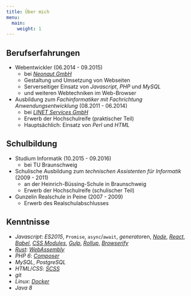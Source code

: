 ```yaml
---
title: Über mich
menu:
  main:
    weight: 1
---
```


## Berufserfahrungen

- Webentwickler (06.2014 - 09.2015)
	- bei [*Neonaut GmbH*](https://www.neonaut.de/)
	- Gestaltung und Umsetzung von Webseiten
	- Serverseitiger Einsatz von *Javascript*, *PHP* und *MySQL*
	- und weiteren Webtechniken im Web-Browser
- Ausbildung zum *Fachinformatiker mit Fachrichtung Anwendungsentwicklung* (08.2011 - 06.2014)
	- bei [*LINET Services GmbH*](https://www.linet-services.de/)
	- Erwerb der Hochschulreife (praktischer Teil)
	- Hauptsächlich: Einsatz von *Perl* und *HTML*

## Schulbildung

- Studium Informatik (10.2015 - 09.2016)
	- bei TU Braunschweig
- Schulische Ausbildung zum *technischen Assistenten für Informatik* (2009 - 2011)
	- an der Heinrich-Büssing-Schule in Braunschweig
	- Erwerb der Hochschulreife (schulischer Teil)
- Gunzelin Realschule in Peine (2007 - 2009)
	- Erwerb des Realschulabschlusses

## Kenntnisse
* *Javascript*: *ES2015*, `Promise`, `async`/`await`, *generator*en, [*Node*](https://nodejs.org/),
[*React*](https://facebook.github.io/react/), [*Babel*](https://babeljs.io/),
[*CSS Modules*](https://github.com/css-modules/css-modules), [*Gulp*](https://gulpjs.com/),
[*Rollup*](https://rollupjs.org/), [*Browserify*](http://browserify.org/)
* [*Rust*](https://www.rust-lang.org/): [*WebAssembly*](https://en.wikipedia.org/wiki/WebAssembly)
* *PHP 6*: [*Composer*](https://getcomposer.org/)
* *MySQL*, *PostgreSQL*
* *HTML*/*CSS*: [*SCSS*](http://sass-lang.com/)
* *git*
* *Linux*: [*Docker*](https://www.docker.com/)
* *Java 8*
